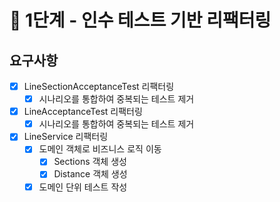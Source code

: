 # 🚀 1단계 - 인수 테스트 기반 리팩터링

## 요구사항

- [X] LineSectionAcceptanceTest 리팩터링
  - [X] 시나리오를 통합하여 중복되는 테스트 제거
- [X] LineAcceptanceTest 리팩터링
  - [X] 시나리오를 통합하여 중복되는 테스트 제거
- [X] LineService 리팩터링
  - [X] 도메인 객체로 비즈니스 로직 이동
    - [X] Sections 객체 생성
    - [X] Distance 객체 생성
  - [X] 도메인 단위 테스트 작성
